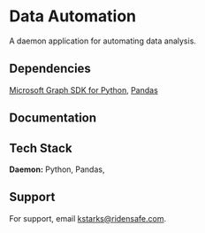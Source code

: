 

# Data Automation

A daemon application for automating data analysis. 


## Dependencies

[Microsoft Graph SDK for Python](https://github.com/microsoftgraph/msgraph-sdk-python),
[Pandas](https://github.com/pandas-dev/pandas)


## Documentation


## Tech Stack

**Daemon:** Python, Pandas, 


## Support

For support, email kstarks@ridensafe.com.

